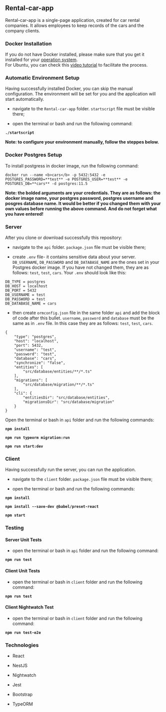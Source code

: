 ## Rental-car-app

Rental-car-app is a single-page application, created for car rental companies. It allows employees to keep records of the cars and the company clients.

### Docker Installation

If you do not have Docker installed, please make sure that you get it installed for your [operation system](https://docs.docker.com/install/).<br>
For Ubuntu, you can check this [video tutorial](https://www.youtube.com/watch?v=BahPNhvlKGU) to facilitate the process.

### Automatic Environment Setup

Having successfully installed Docker, you can skip the manual configuration. The environment will be set for you and the application will start automatically. 

* navigate to the `Rental-car-app` folder. `startscript` file must be visible there;

* open the terminal or bash and run the following command:

**`./startscript`**

**Note: to configure your environment manually, follow the steppes below.**

### Docker Postgres Setup

To install postgress in docker image, run the following command:

```
docker run --name <b>cars</b> -p 5432:5432 -e POSTGRES_PASSWORD=**test** -e POSTGRES_USER=**test** -e POSTGRES_DB=**cars** -d postgres:11.5
```

**Note: the bolded arguments are your credentials. They are as follows: the docker image name, your postgres password, postgres username and posgres database name. It would be better if you changed them with your own values before running the above command. And do not forget what you have entered!**

### Server

After you clone or download successfully this repository:

* navigate to the `api` folder. `package.json` file must be visible there;

* create `.env` file- it contains sensitive data about your server. `DB_USERNAME`, `DB_PASSWORD` and `DB_DATABASE_NAME` are  the ones set in your Postgres docker image. If you have not changed them, they are as follows: `test`, `test`, `cars`. Your `.env` should look like this:

```
DB_TYPE = postgres
DB_HOST = localhost
DB_PORT = 5432
DB_USERNAME = test
DB_PASSWORD = test
DB_DATABASE_NAME = cars
```

* then create `ormconfig.json` file in the same folder `api` and add the block of code after this bullet. `username`, `password` and `database` must be the same as in `.env` file. In this case they are as follows: `test`, `test`, `cars`.

```
{
    "type": "postgres",
    "host": "localhost",
    "port": 5432,
    "username": "test",
    "password": "test",
    "database": "cars",
    "synchronize": "false",
    "entities": [
        "src/database/entities/**/*.ts"
    ],
    "migrations": [
        "src/database/migration/**/*.ts"
    ],
    "cli": {
        "entitiesDir": "src/database/entities",
        "migrationsDir": "src/database/migration"
    }
}
```

Open the terminal or bash in `api` folder and run the following commands:
 
**`npm install`**

**`npm run typeorm migration:run`**

**`npm run start:dev`**

### Client

Having successfully run the server, you can run the application.

* navigate to the `client` folder. `package.json` file must be visible there;

* open the terminal or bash and run the following commands:  

**`npm install`**

**`npm install --save-dev @babel/preset-react`**

**`npm start`**

### Testing

#### Server Unit Tests
* open the terminal or bash in `api` folder and run the following command:

**`npm run test`**

#### Client Unit Tests

* open the terminal or bash in `client` folder and run the following command:

**`npm run test`**

#### Client Nightwatch Test

* open the terminal or bash in `client` folder and run the following command:

**`npm run test-e2e`**

### Technologies

* React

* NestJS

* Nightwatch

* Jest

* Bootstrap

* TypeORM
